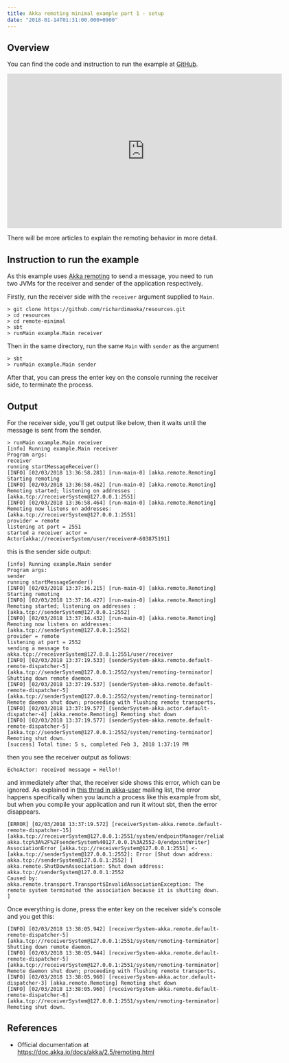 ```yaml
---
title: Akka remoting minimal example part 1 - setup
date: "2018-01-14T01:31:00.000+0900"
---
```


## Overview

You can find the code and instruction to run the example at [GitHub](https://github.com/richardimaoka/resources/tree/master/remote-minimal).

<iframe width="640" height="360" src="https://www.youtube.com/embed/xfsF0u0s3e4" frameborder="0" allow="autoplay; encrypted-media" allowfullscreen></iframe>

There will be more articles to explain the remoting behavior in more detail.

## Instruction to run the example

As this example uses [Akka remoting](https://doc.akka.io/docs/akka/2.5/remoting.html) to send a message,
you need to run two JVMs for the receiver and sender of the application respectively.

Firstly, run the receiver side with the `receiver` argument supplied to `Main`.

```
> git clone https://github.com/richardimaoka/resources.git
> cd resources
> cd remote-minimal
> sbt
> runMain example.Main receiver
```

Then in the same directory, run the same `Main` with `sender` as the argument

```
> sbt
> runMain example.Main sender
```

After that, you can press the enter key on the console running the receiver side, to terminate the process.

## Output 

For the receiver side, you'll get output like below, then it waits until the message is sent from the sender.

```
> runMain example.Main receiver
[info] Running example.Main receiver
Program args:
receiver
running startMessageReceiver()
[INFO] [02/03/2018 13:36:58.281] [run-main-0] [akka.remote.Remoting] Starting remoting
[INFO] [02/03/2018 13:36:58.462] [run-main-0] [akka.remote.Remoting] Remoting started; listening on addresses :[akka.tcp://receiverSystem@127.0.0.1:2551]
[INFO] [02/03/2018 13:36:58.464] [run-main-0] [akka.remote.Remoting] Remoting now listens on addresses: [akka.tcp://receiverSystem@127.0.0.1:2551]
provider = remote
listening at port = 2551
started a receiver actor = Actor[akka://receiverSystem/user/receiver#-603875191]
```

this is the sender side output:

```
[info] Running example.Main sender
Program args:
sender
running startMessageSender()
[INFO] [02/03/2018 13:37:16.215] [run-main-0] [akka.remote.Remoting] Starting remoting
[INFO] [02/03/2018 13:37:16.427] [run-main-0] [akka.remote.Remoting] Remoting started; listening on addresses :[akka.tcp://senderSystem@127.0.0.1:2552]
[INFO] [02/03/2018 13:37:16.432] [run-main-0] [akka.remote.Remoting] Remoting now listens on addresses: [akka.tcp://senderSystem@127.0.0.1:2552]
provider = remote
listening at port = 2552
sending a message to akka.tcp://receiverSystem@127.0.0.1:2551/user/receiver
[INFO] [02/03/2018 13:37:19.533] [senderSystem-akka.remote.default-remote-dispatcher-5] [akka.tcp://senderSystem@127.0.0.1:2552/system/remoting-terminator] Shutting down remote daemon.
[INFO] [02/03/2018 13:37:19.537] [senderSystem-akka.remote.default-remote-dispatcher-5] [akka.tcp://senderSystem@127.0.0.1:2552/system/remoting-terminator] Remote daemon shut down; proceeding with flushing remote transports.
[INFO] [02/03/2018 13:37:19.577] [senderSystem-akka.actor.default-dispatcher-4] [akka.remote.Remoting] Remoting shut down
[INFO] [02/03/2018 13:37:19.577] [senderSystem-akka.remote.default-remote-dispatcher-5] [akka.tcp://senderSystem@127.0.0.1:2552/system/remoting-terminator] Remoting shut down.
[success] Total time: 5 s, completed Feb 3, 2018 1:37:19 PM
```

then you see the receiver output as follows:

```
EchoActor: received message = Hello!!
```

and immediately after that, the receiver side shows this error, which can be ignored.
As explained in [this thrad in akka-user](https://groups.google.com/forum/#!topic/akka-user/eerWNwRQ7o0) mailing list, the error happens specifically when you launch a process like this example from sbt, but when you compile your application and run it witout sbt, then the error disappears.

```
[ERROR] [02/03/2018 13:37:19.572] [receiverSystem-akka.remote.default-remote-dispatcher-15] [akka.tcp://receiverSystem@127.0.0.1:2551/system/endpointManager/reliableEndpointWriter-akka.tcp%3A%2F%2FsenderSystem%40127.0.0.1%3A2552-0/endpointWriter] AssociationError [akka.tcp://receiverSystem@127.0.0.1:2551] <- [akka.tcp://senderSystem@127.0.0.1:2552]: Error [Shut down address: akka.tcp://senderSystem@127.0.0.1:2552] [
akka.remote.ShutDownAssociation: Shut down address: akka.tcp://senderSystem@127.0.0.1:2552
Caused by: akka.remote.transport.Transport$InvalidAssociationException: The remote system terminated the association because it is shutting down.
]
```

Once everything is done, press the enter key on the receiver side's console and you get this:

```
[INFO] [02/03/2018 13:38:05.942] [receiverSystem-akka.remote.default-remote-dispatcher-5] [akka.tcp://receiverSystem@127.0.0.1:2551/system/remoting-terminator] Shutting down remote daemon.
[INFO] [02/03/2018 13:38:05.944] [receiverSystem-akka.remote.default-remote-dispatcher-5] [akka.tcp://receiverSystem@127.0.0.1:2551/system/remoting-terminator] Remote daemon shut down; proceeding with flushing remote transports.
[INFO] [02/03/2018 13:38:05.960] [receiverSystem-akka.actor.default-dispatcher-3] [akka.remote.Remoting] Remoting shut down
[INFO] [02/03/2018 13:38:05.960] [receiverSystem-akka.remote.default-remote-dispatcher-6] [akka.tcp://receiverSystem@127.0.0.1:2551/system/remoting-terminator] Remoting shut down.
````


## References 

- Official documentation at https://doc.akka.io/docs/akka/2.5/remoting.html